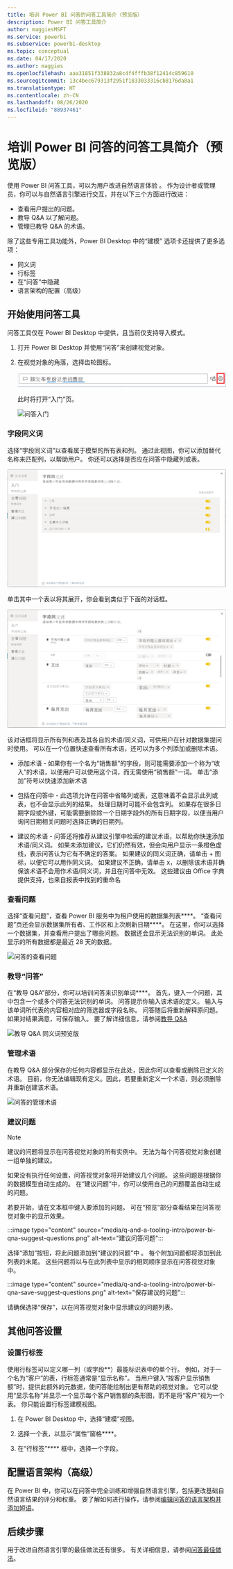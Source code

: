 ```yaml
---
title: 培训 Power BI 问答的问答工具简介（预览版）
description: Power BI 问答工具简介
author: maggiesMSFT
ms.service: powerbi
ms.subservice: powerbi-desktop
ms.topic: conceptual
ms.date: 04/17/2020
ms.author: maggies
ms.openlocfilehash: aaa31851f338832a8c4f4fffb38f12414c859610
ms.sourcegitcommit: 13c4bec679313f2951f1833033316cb8176da8a1
ms.translationtype: HT
ms.contentlocale: zh-CN
ms.lasthandoff: 08/26/2020
ms.locfileid: "88937461"
---
```

# <a name="intro-to-qa-tooling-to-train-power-bi-qa-preview"></a>培训 Power BI 问答的问答工具简介（预览版）

使用 Power BI 问答工具，可以为用户改进自然语言体验  。 作为设计者或管理员，你可以与自然语言引擎进行交互，并在以下三个方面进行改进： 

- 查看用户提出的问题。
- 教导 Q&A 以了解问题。
- 管理已教导 Q&A 的术语。

除了这些专用工具功能外，Power BI Desktop 中的“建模”  选项卡还提供了更多选项：  

- 同义词
- 行标签
- 在“问答”中隐藏
- 语言架构的配置（高级）

## <a name="get-started-with-qa-tooling"></a>开始使用问答工具

问答工具仅在 Power BI Desktop 中提供，且当前仅支持导入模式。

1. 打开 Power BI Desktop 并使用“问答”来创建视觉对象。 
2. 在视觉对象的角落，选择齿轮图标。 

    ![问答视觉对象齿轮](media/q-and-a-tooling-intro/qna-visual-gear.png)

    此时将打开“入门”页。  

    ![问答入门](media/q-and-a-tooling-intro/qna-tooling-dialog.png)

### <a name="field-synonyms"></a>字段同义词

选择“字段同义词”以查看属于模型的所有表和列。 通过此视图，你可以添加替代名称来匹配列，以帮助用户。 你还可以选择是否应在问答中隐藏列或表。

![问答字段同义词主页](media/q-and-a-tooling-intro/qna-tooling-field-synonyms-home.png)

单击其中一个表以将其展开，你会看到类似于下面的对话框。

![展开的问答字段同义词](media/q-and-a-tooling-intro/qna-tooling-field-synonyms-expanded.png)

该对话框将显示所有列和表及其各自的术语/同义词，可供用户在针对数据集提问时使用。 可以在一个位置快速查看所有术语，还可以为多个列添加或删除术语。 

- 添加术语 - 如果你有一个名为“销售额”的字段，则可能需要添加一个称为“收入”的术语，以便用户可以使用这个词，而无需使用“销售额”一词。 单击“添加”符号以快速添加新术语

- 包括在问答中 - 此选项允许在问答中省略列或表，这意味着不会显示此列或表，也不会显示此列的结果。 处理日期时可能不会包含列。 如果存在很多日期字段或外键，可能需要删除除一个日期字段外的所有日期字段，以便当用户询问日期相关问题时选择正确的日期列。

- 建议的术语 - 问答还将推荐从建议引擎中检索的建议术语，以帮助你快速添加术语/同义词。 如果未添加建议，它们仍然有效，但会向用户显示一条橙色虚线，表示问答认为它有不确定的答案。 如果建议的同义词正确，请单击 + 图标，以便它可以用作同义词。 如果建议不正确，请单击 x，以删除该术语并确保该术语不会用作术语/同义词，并且在问答中无效。 这些建议由 Office 字典提供支持，也来自报表中找到的重命名

### <a name="review-questions"></a>查看问题

选择“查看问题”，查看 Power BI 服务中为租户使用的数据集列表****。 “查看问题”页还会显示数据集所有者、工作区和上次刷新日期****。 在这里，你可以选择一个数据集，并查看用户提出了哪些问题。 数据还会显示无法识别的单词。 此处显示的所有数据都是最近 28 天的数据。

![问答的查看问题](media/q-and-a-tooling-intro/qna-tooling-review-questions.png)

### <a name="teach-qa"></a>教导“问答”

在“教导 Q&A”部分，你可以培训问答来识别单词****。 首先，键入一个问题，其中包含一个或多个问答无法识别的单词。 问答提示你输入该术语的定义。 输入与该单词所代表的内容相对应的筛选器或字段名称。 问答随后将重新解释原问题。 如果对结果满意，可保存输入。 要了解详细信息，请参阅[教导 Q&A](q-and-a-tooling-teach-q-and-a.md)

![教导 Q&A 同义词预览版](media/q-and-a-tooling-intro/qna-tooling-teach-fixpreview.png)

### <a name="manage-terms"></a>管理术语

在教导 Q&A 部分保存的任何内容都显示在此处，因此你可以查看或删除已定义的术语。 目前，你无法编辑现有定义。因此，若要重新定义一个术语，则必须删除并重新创建该术语。

![问答的管理术语](media/q-and-a-tooling-intro/qna-manage-terms.png)

### <a name="suggest-questions"></a>建议问题

> [!NOTE]
> 建议的问题将显示在问答视觉对象的所有实例中。 无法为每个问答视觉对象创建一组单独的建议。
> 
> 

如果没有执行任何设置，问答视觉对象将开始建议几个问题。 这些问题是根据你的数据模型自动生成的。 在“建议问题”中，你可以使用自己的问题覆盖自动生成的问题。

若要开始，请在文本框中键入要添加的问题。 可在“预览”部分查看结果在问答视觉对象中的显示效果。 

:::image type="content" source="media/q-and-a-tooling-intro/power-bi-qna-suggest-questions.png" alt-text="建议问答问题":::
 
选择“添加”按钮，将此问题添加到“建议的问题”中 。 每个附加问题都将添加到此列表的末尾。 这些问题将以与在此列表中显示的相同顺序显示在问答视觉对象中。 

:::image type="content" source="media/q-and-a-tooling-intro/power-bi-qna-save-suggest-questions.png" alt-text="保存建议的问题":::
 
请确保选择“保存”，以在问答视觉对象中显示建议的问题列表。 

## <a name="other-qa-settings"></a>其他问答设置

### <a name="set-a-row-label"></a>设置行标签

使用行标签可以定义哪一列（或字段**）最能标识表中的单个行。 例如，对于一个名为“客户”的表，行标签通常是“显示名称”。 当用户键入“按客户显示销售额”时，提供此额外的元数据，使问答能绘制出更有帮助的视觉对象。 它可以使用“显示名称”并显示一个显示每个客户销售额的条形图，而不是将“客户”视为一个表。 你只能设置行标签建模视图。 

1. 在 Power BI Desktop 中，选择“建模”视图。

2. 选择一个表，以显示“属性”窗格****。

3. 在“行标签”**** 框中，选择一个字段。

## <a name="configure-the-linguistic-schema-advanced"></a>配置语言架构（高级）

在 Power BI 中，你可以在问答中完全训练和增强自然语言引擎，包括更改基础自然语言结果的评分和权重。 要了解如何进行操作，请参阅[编辑问答的语言架构并添加短语](q-and-a-tooling-advanced.md)。

## <a name="next-steps"></a>后续步骤

用于改进自然语言引擎的最佳做法还有很多。 有关详细信息，请参阅[问答最佳做法](q-and-a-best-practices.md)。
